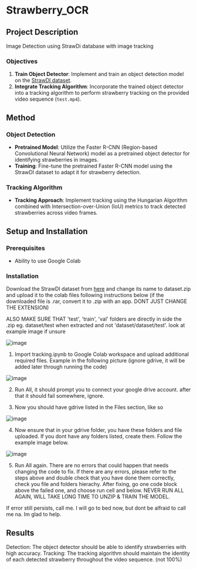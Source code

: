 # Strawberry_OCR

## Project Description

Image Detection using StrawDi database with image tracking

### Objectives

1. **Train Object Detector**: Implement and train an object detection model on the [StrawDI dataset](https://strawdi.github.io/).
2. **Integrate Tracking Algorithm**: Incorporate the trained object detector into a tracking algorithm to perform strawberry tracking on the provided video sequence (`test.mp4`).

## Method

### Object Detection

- **Pretrained Model**: Utilize the Faster R-CNN (Region-based Convolutional Neural Network) model as a pretrained object detector for identifying strawberries in images.
- **Training**: Fine-tune the pretrained Faster R-CNN model using the StrawDI dataset to adapt it for strawberry detection.

### Tracking Algorithm

- **Tracking Approach**: Implement tracking using the Hungarian Algorithm combined with Intersection-over-Union (IoU) metrics to track detected strawberries across video frames.

## Setup and Installation

### Prerequisites

- Ability to use Google Colab

### Installation

Download the StrawDI dataset from [here](https://drive.google.com/file/d/1elFB-q9dgPbfnleA7qIrTb96Qsli8PZl/view) and change its name to dataset.zip and upload it to the colab files following instructions below (if the downloaded file is .rar, convert it to .zip with an app. DONT JUST CHANGE THE EXTENSION)

ALSO MAKE SURE THAT 'test', 'train', 'val' folders are directly in side the .zip eg. dataset/test when extracted and not 'dataset/dataset/test'. look at example image if unsure

![image](https://github.com/user-attachments/assets/226a1e8d-4492-436d-beaf-62f515f280ef)

1) Import tracking.ipynb to Google Colab workspace and upload additional required files.  Example in the following picture (ignore gdrive, it will be added later through running the code)

![image](https://github.com/user-attachments/assets/41d2eccf-3bf8-4500-b144-b8b28723f0d0)

2) Run All, it should prompt you to connect your google drive account. after that it should fail somewhere, ignore.

3) Now you should have gdrive listed in the Files section, like so

![image](https://github.com/user-attachments/assets/1f97c1fe-33af-4e0e-b3da-59e29064f1d7)

4) Now ensure that in your gdrive folder, you have these folders and file uploaded. If you dont have any folders listed, create them. Follow the example image below.

![image](https://github.com/user-attachments/assets/9861974e-6673-4fa1-964d-3d41fdf95812)

5) Run All again. There are no errors that could happen that needs changing the code to fix. If there are any errors, please refer to the steps above and double check that you have done them correctly, check you file and folders hierachy. 
After fixing, go one code block above the failed one, and choose run cell and below. NEVER RUN ALL AGAIN, WILL TAKE LONG TIME TO UNZIP & TRAIN THE MODEL.

If error still persists, call me. I will go to bed now, but dont be alfraid to call me na. Im glad to help.

## Results
Detection: The object detector should be able to identify strawberries with high accuracy.
Tracking: The tracking algorithm should maintain the identity of each detected strawberry throughout the video sequence. (not 100%)
